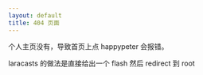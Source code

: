 ```yaml
---
layout: default
title: 404 页面
---
```


个人主页没有，导致首页上点 happypeter 会报错。


laracasts 的做法是直接给出一个 flash 然后 redirect 到 root
